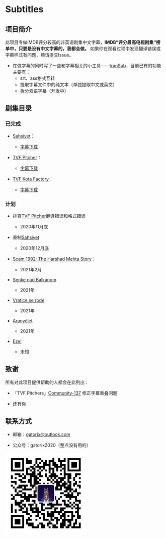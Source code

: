 # Subtitles

## 项目简介

此项目专做IMDB评分较高的非英语剧集中文字幕，**IMDB”评分最高电视剧集“榜单中，只要是没有中文字幕的，我都会做。** 如果你在观看过程中发现翻译错误或字幕样式有问题，烦请提交Issue。
  
+ 在做字幕的同时写了一些和字幕相关的小工具——[tranSub](https://github.com/Gatorix/tranSub)，目前已有的功能主要有：
  + srt、ass格式互转
  + 提取字幕文件中的纯文本（单独提取中文或英文）
  + 拆分双语字幕（开发中）

## 剧集目录

### 已完成

+ [Şahsiyet](https://www.imdb.com/title/tt7920978/)：

  + [字幕下载](https://subhd.tv/ar0/497317)

+ [TVF Pitcher](https://www.imdb.com/title/tt4742876/)：

  + [字幕下载](http://subhd.la/a/507567)
  
+ [TVF Kota Factory](https://www.imdb.com/title/tt9432978/)：

  + [字幕下载](https://subhd.tv/a/511086)
  
### 计划

+ 排查[TVF Pitcher](https://www.imdb.com/title/tt4742876/)翻译错误和格式错误
  + 2020年11月底

+ 重制[Şahsiyet](https://www.imdb.com/title/tt7920978/)
  + 2020年12月底

+ [Scam 1992: The Harshad Mehta Story](https://www.imdb.com/title/tt12392504/)：
  + 2021年2月
  
+ [Senke nad Balkanom](https://www.imdb.com/title/tt6108262/)
  + 2021年

+ [Vratice se rode](https://www.imdb.com/title/tt1043822/)
  + 2021年
  
+ [Aranyélet](https://www.imdb.com/title/tt5099020/)
  + 2021年
  
+ [Ezel](https://www.imdb.com/title/tt1534360/)
  + 未知
  
## 致谢

所有对此项目提供帮助的人都会在此列出：

+ 「TVF Pitchers」[Community-137](https://github.com/Community-137) 修正字幕重叠问题

+ 还有你
  
## 联系方式

+ 邮箱：gatorix@outlook.com

+ 公众号：gatorix2020（整点没有用的）
  
![公众号二维码](https://github.com/Gatorix/subtitles/blob/master/Others/qrcode_for_gh_f9b5d24b04ce_258.jpg)
